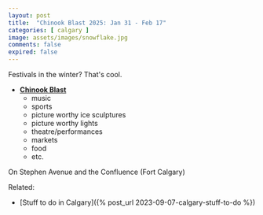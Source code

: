 ```yaml
---
layout: post
title:  "Chinook Blast 2025: Jan 31 - Feb 17"
categories: [ calgary ]
image: assets/images/snowflake.jpg
comments: false
expired: false
---
```


Festivals in the winter?  That's cool.

- **[Chinook Blast](https://www.chinookblast.ca/)**
    - music
    - sports
    - picture worthy ice sculptures
    - picture worthy lights
    - theatre/performances
    - markets
    - food
    - etc.


On Stephen Avenue and the Confluence (Fort Calgary)

Related:
- [Stuff to do in Calgary]({% post_url 2023-09-07-calgary-stuff-to-do %})
